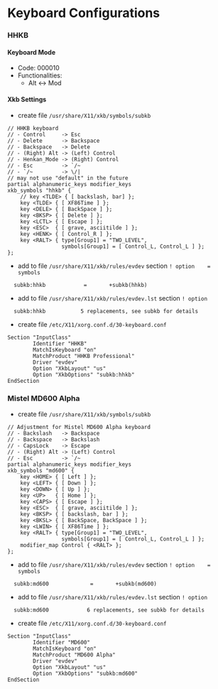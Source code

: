 # Keyboard Configurations

### HHKB

#### Keyboard Mode
- Code: 000010
- Functionalities:
  - Alt <-> Mod

#### Xkb Settings
- create file `/usr/share/X11/xkb/symbols/subkb`
```
// HHKB keyboard
// - Control     -> Esc
// - Delete      -> Backspace
// - Backspace   -> Delete
// - (Right) Alt -> (Left) Control
// - Henkan_Mode -> (Right) Control
// - Esc         -> `/~
// - `/~         -> \/|
// may not use "default" in the future
partial alphanumeric_keys modifier_keys
xkb_symbols "hhkb" {
    // key <TLDE> { [ backslash, bar] };
    key <TLDE> { [ XF86Time ] };
    key <DELE> { [ BackSpace ] };
    key <BKSP> { [ Delete ] };
    key <LCTL> { [ Escape ] };
    key <ESC>  { [ grave, asciitilde ] };
    key <HENK> { [ Control_R ] };
    key <RALT> { type[Group1] = "TWO_LEVEL",
                 symbols[Group1] = [ Control_L, Control_L ] };
};
```
- add to file `/usr/share/X11/xkb/rules/evdev` section `! option    =   symbols`
```
  subkb:hhkb            =       +subkb(hhkb)
```
- add to file `/usr/share/X11/xkb/rules/evdev.lst` section `! option`
```
  subkb:hhkb           5 replacements, see subkb for details
```
- create file `/etc/X11/xorg.conf.d/30-keyboard.conf`
```
Section "InputClass"
        Identifier "HHKB"
        MatchIsKeyboard "on"
        MatchProduct "HHKB Professional"
        Driver "evdev"
        Option "XkbLayout" "us"
        Option "XkbOptions" "subkb:hhkb"
EndSection
```

### Mistel MD600 Alpha
- create file `/usr/share/X11/xkb/symbols/subkb`
```
// Adjustment for Mistel MD600 Alpha keyboard
// - Backslash   -> Backspace
// - Backspace   -> Backslash
// - CapsLock    -> Escape
// - (Right) Alt -> (Left) Control
// - Esc         -> `/~
partial alphanumeric_keys modifier_keys
xkb_symbols "md600" {
    key <HOME> { [ Left ] };
    key <LEFT> { [ Down ] };
    key <DOWN> { [ Up ] };
    key <UP>   { [ Home ] };
    key <CAPS> { [ Escape ] };
    key <ESC>  { [ grave, asciitilde ] };
    key <BKSP> { [ backslash, bar ] };
    key <BKSL> { [ BackSpace, BackSpace ] };
    key <LWIN> { [ XF86Time ] };
    key <RALT> { type[Group1] = "TWO_LEVEL",
                 symbols[Group1] = [ Control_L, Control_L ] };
    modifier_map Control { <RALT> };
};
```
- add to file `/usr/share/X11/xkb/rules/evdev` section `! option    =   symbols`
```
  subkb:md600             =       +subkb(md600)
```
- add to file `/usr/share/X11/xkb/rules/evdev.lst` section `! option`
```
  subkb:md600            6 replacements, see subkb for details
```
- create file `/etc/X11/xorg.conf.d/30-keyboard.conf`
```
Section "InputClass"
        Identifier "MD600"
        MatchIsKeyboard "on"
        MatchProduct "MD600 Alpha"
        Driver "evdev"
        Option "XkbLayout" "us"
        Option "XkbOptions" "subkb:md600"
EndSection
```
